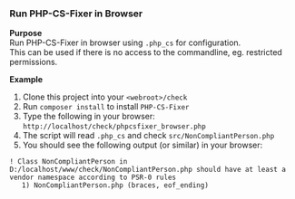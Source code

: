 ### Run PHP-CS-Fixer in Browser

**Purpose**<br />
Run PHP-CS-Fixer in browser using `.php_cs` for configuration.<br />
This can be used if there is no access to the commandline, eg. restricted permissions.

**Example**<br />

1. Clone this project into your `<webroot>/check`
2. Run `composer install` to install `PHP-CS-Fixer`
3. Type the following in your browser: `http://localhost/check/phpcsfixer_browser.php`
4. The script will read `.php_cs` and check `src/NonCompliantPerson.php`
5. You should see the following output (or similar) in your browser:

```
! Class NonCompliantPerson in D:/localhost/www/check/NonCompliantPerson.php should have at least a vendor namespace according to PSR-0 rules
   1) NonCompliantPerson.php (braces, eof_ending)
```
